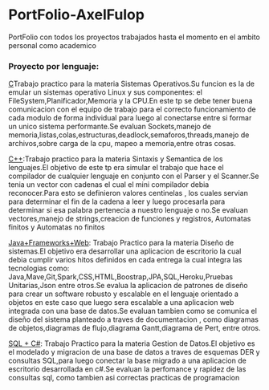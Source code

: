 ﻿# PortFolio-AxelFulop
PortFolio con todos los proyectos trabajados hasta el momento en el ambito personal como academico

### Proyecto por lenguaje:
[C](https://github.com/AxelFulop/PortFolio-AxelFulop/tree/master/C/src)Trabajo practico para la materia Sistemas Operativos.Su funcion es la de emular un sistemas operativo Linux y sus componentes: el FileSystem,Planificador,Memoria y la CPU.En este tp se debe tener buena comunicacion con el equipo de trabajo para el correcto funcionamiento de cada modulo de forma individual para luego al conectarse entre si formar un unico sistema performante.Se evaluan Sockets,manejo de memoria,listas,colas,estructuras,deadlock,semaforos,threads,manejo de archivos,sobre carga de la cpu, mapeo a memoria,entre otras cosas.

[C++](https://github.com/AxelFulop/PortFolio-AxelFulop/tree/master/C%2B%2B):Trabajo practico para la materia Sintaxis y Semantica de los lenguajes.El objetivo de este tp era simular el trabajo que hace el compilador de cualquier lenguaje en conjunto con el Parser y el Scanner.Se tenia un vector con cadenas el cual el mini compilador debia reconocer.Para esto se definieron valores centinelas , los cuales servian para determinar el fin de la cadena a leer y luego procesarla para determinar si esa palabra pertenecia a nuestro lenguaje o no.Se evaluan vectores,manejo de strings,creacion de funciones y registros,
Automatas finitos y Automatas no finitos

[Java+Frameworks+Web](https://github.com/AxelFulop/PortFolio-AxelFulop/tree/master/Java%2BWeb): Trabajo Practico para la materia Diseño de sistemas.El objetivo era desarrollar una aplicacion de escritorio la cual debia cumplir varios hitos definidos en cada entrega la cual integra las tecnologias como: Java,Mave,Git,Spark,CSS,HTML,Boostrap,JPA,SQL,Heroku,Pruebas Unitarias,Json entre otros.Se evalua la aplicacion de patrones de diseño para crear un software robusto y escalable en el lenguaje orientado a objetos  en este caso que luego sera escalable a una aplicacion web integrada con una base de datos.Se evaluan tambien como se comunica el diseño del sistema planteado a traves de documentacion , como diagramas de objetos,diagramas de flujo,diagrama Gantt,diagrama de Pert, entre otros.

[SQL + C#](https://github.com/AxelFulop/PortFolio-AxelFulop/tree/master/SQL%20%2B%20C%23): Trabajo Practico para la materia Gestion de Datos.El objetivo es el modelado y migracion de una base de datos a traves de esquemas DER y consultas SQL,para luego conectar la base migrado a una aplicacion de escritorio desarrollada en c#.Se evaluan la perfomance y rapidez de las consultas sql, como tambien asi correctas practicas de programacion


